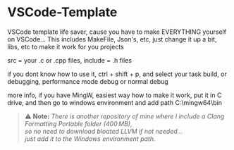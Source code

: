 # VSCode-Template
VSCode template life saver, cause you have to make EVERYTHING yourself on VSCode...
This includes MakeFile, Json's, etc, just change it up a bit, libs, etc to make it work for you projects

src = your .c or .cpp files, 
include = .h files

if you dont know how to use it, ctrl + shift + p, and select your task build, or debugging, performance mode debug or normal debug

more info, if you have MingW, easiest way how to make it work, put it in C drive, and then go to windows environment and add path C:\mingw64\bin

> ⚠️ **Note:** *There is another repository of mine where I include a Clang Formatting Portable folder (400 MB),  
so no need to download bloated LLVM if not needed...  
just add it to the Windows environment path.*
